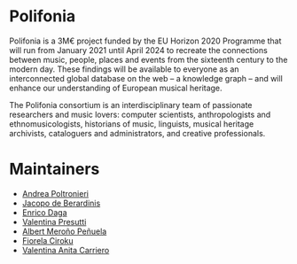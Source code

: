 # Polifonia

Polifonia is a 3M€ project funded by the EU Horizon 2020 Programme that will run from January 2021 until April 2024 to recreate the connections between music, people, places and events from the sixteenth century to the modern day. These findings will be available to everyone as an interconnected global database on the web – a knowledge graph – and will enhance our understanding of European musical heritage.

The Polifonia consortium is an interdisciplinary team of passionate researchers and music lovers: computer scientists, anthropologists and ethnomusicologists, historians of music, linguists, musical heritage archivists, cataloguers and administrators, and creative professionals.

# Maintainers

- [Andrea Poltronieri](https://www.unibo.it/sitoweb/andrea.poltronieri2)
- [Jacopo de Berardinis](https://www.kcl.ac.uk/people/jacopo-de-berardinis)
- [Enrico Daga](https://www.open.ac.uk/people/ed4565)
- [Valentina Presutti](https://www.unibo.it/sitoweb/valentina.presutti)
- [Albert Meroño Peñuela](https://www.kcl.ac.uk/people/albert-merono-penuela-1)
- [Fiorela Ciroku](https://www.unibo.it/sitoweb/fiorela.ciroku2/)
- [Valentina Anita Carriero](https://www.unibo.it/sitoweb/valentina.carriero3/)
